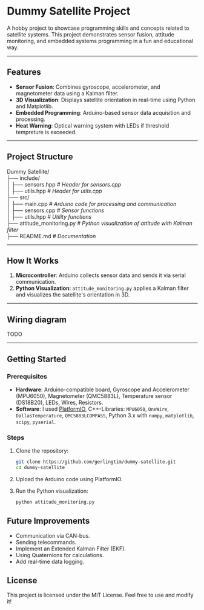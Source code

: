 # Dummy Satellite Project

A hobby project to showcase programming skills and concepts related to satellite systems. This project demonstrates sensor fusion, attitude monitoring, and embedded systems programming in a fun and educational way.

---

## Features

- **Sensor Fusion**: Combines gyroscope, accelerometer, and magnetometer data using a Kalman filter.
- **3D Visualization**: Displays satellite orientation in real-time using Python and Matplotlib.
- **Embedded Programming**: Arduino-based sensor data acquisition and processing.
- **Heat Warning**: Optical warning system with LEDs if threshold tempreture is exceeded.

---

## Project Structure

Dummy Satellite/ \
├── include/ \
│   ├── sensors.hpp          *# Header for sensors.cpp*    
│   ├── utils.hpp            *# Header for utils.cpp*\
├── src/\
│   ├── main.cpp               *# Arduino code for processing and communication*\
│   ├── sensors.cpp            *# Sensor functions*\
│   ├── utils.hpp              *# Utility functions*\
├── attitude_monitoring.py     *# Python visualization of attitude with Kalman filter*\
├── README.md                  *# Documentation*

---

## How It Works

1. **Microcontroller**: Arduino collects sensor data and sends it via serial communication.
2. **Python Visualization**: `attitude_monitoring.py` applies a Kalman filter and visualizes the satellite's orientation in 3D.

---

## Wiring diagram

TODO

---

## Getting Started

### Prerequisites

- **Hardware**: Arduino-compatible board, Gyroscope and Accelerometer (MPU6050), Magnetometer (QMC5883L), Temperature sensor (DS18B20), LEDs, Wires, Resistors.
- **Software**: I used [PlatformIO](https://platformio.org/), C++-Libraries: `MPU6050`, `OneWire`, `DallasTemperature`, `QMC5883LCOMPASS`, Python 3.x with `numpy`, `matplotlib`, `scipy`, `pyserial`.

### Steps

1. Clone the repository:
   ```bash
   git clone https://github.com/gerlingtim/dummy-satellite.git
   cd dummy-satellite
2. Upload the Arduino code using PlatformIO.

3. Run the Python visualization:
    ```bash 
    python attitude_monitoring.py
## Future Improvements

- Communication via CAN-bus.
- Sending telecommands. 
- Implement an Extended Kalman Filter (EKF).
- Using Quaternions for calculations.
- Add real-time data logging.

## License 

This project is licensed under the MIT License. Feel free to use and modify it!